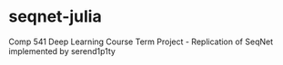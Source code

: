 # seqnet-julia
Comp 541 Deep Learning Course Term Project - Replication of SeqNet implemented by serend1p1ty
